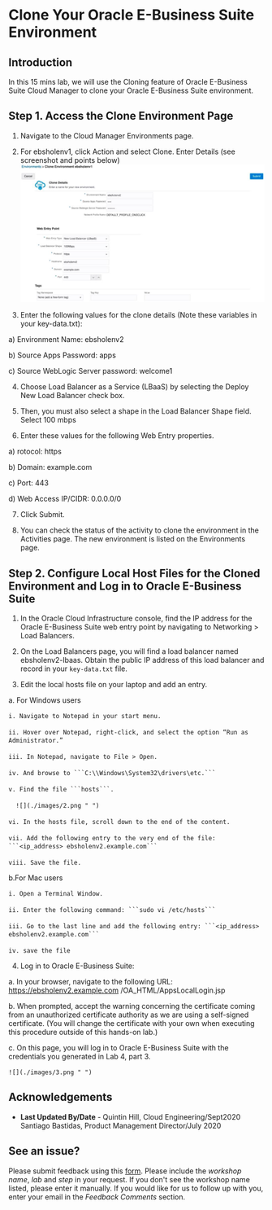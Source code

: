 # Clone Your Oracle E-Business Suite Environment

## Introduction
In this 15 mins lab, we will use the Cloning feature of Oracle E-Business Suite Cloud Manager to clone your Oracle E-Business Suite environment.

## Step 1. Access the Clone Environment Page

1. Navigate to the Cloud Manager Environments page.

2. For ebsholenv1, click Action and select Clone. Enter Details (see screenshot and points below)
  ![](./images/1.png " ")

3. Enter the following values for the clone details (Note these variables in your key-data.txt):

  a) Environment Name: ebsholenv2

  b) Source Apps Password: apps

  c) Source WebLogic Server password: welcome1

4. Choose Load Balancer as a Service (LBaaS) by selecting the Deploy New Load Balancer check box.

5. Then, you must also select a shape in the Load Balancer Shape field. Select 100 mbps

6. Enter these values for the following Web Entry properties.

  a) rotocol: https

  b) Domain: example.com

  c) Port: 443

  d) Web Access IP/CIDR: 0.0.0.0/0

7. Click Submit.

8. You can check the status of the activity to clone the environment in the Activities page. The new environment is listed on the Environments page.

## Step 2. Configure Local Host Files for the Cloned Environment and Log in to Oracle E-Business Suite

1. In the Oracle Cloud Infrastructure console, find the IP address for the Oracle E-Business Suite web entry point by navigating to Networking > Load Balancers.

2. On the Load Balancers page, you will find a load balancer named ebsholenv2-lbaas. Obtain the public IP address of this load balancer and record in your ```key-data.txt``` file.

3. Edit the local hosts file on your laptop and add an entry. 

  a. For Windows users 

    i. Navigate to Notepad in your start menu. 

    ii. Hover over Notepad, right-click, and select the option “Run as Administrator.” 

    iii. In Notepad, navigate to File > Open. 

    iv. And browse to ```C:\\Windows\System32\drivers\etc.``` 

    v. Find the file ```hosts```. 

      ![](./images/2.png " ")

    vi. In the hosts file, scroll down to the end of the content. 

    vii. Add the following entry to the very end of the file: ```<ip_address> ebsholenv2.example.com``` 

    viii. Save the file. 

  b.For Mac users 

    i. Open a Terminal Window. 

    ii. Enter the following command: ```sudo vi /etc/hosts``` 

    iii. Go to the last line and add the following entry: ```<ip_address> ebsholenv2.example.com``` 

    iv. save the file 

4. Log in to Oracle E-Business Suite:

  a. In your browser, navigate to the following URL: https://ebsholenv2.example.com /OA_HTML/AppsLocalLogin.jsp 

  b. When prompted, accept the warning concerning the certificate coming from an unauthorized certificate authority as we are using a self-signed certificate. (You will change the certificate with your own when executing this procedure outside of this hands-on lab.) 

  c. On this page, you will log in to Oracle E-Business Suite with the credentials you generated in Lab 4, part 3.
  
    ![](./images/3.png " ")

## Acknowledgements

- **Last Updated By/Date** - Quintin Hill, Cloud Engineering/Sept2020
  Santiago Bastidas, Product Management Director/July 2020

## See an issue?
Please submit feedback using this [form](https://apexapps.oracle.com/pls/apex/f?p=133:1:::::P1_FEEDBACK:1). Please include the *workshop name*, *lab* and *step* in your request.  If you don't see the workshop name listed, please enter it manually. If you would like for us to follow up with you, enter your email in the *Feedback Comments* section. 